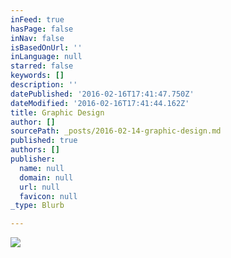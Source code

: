 ```yaml
---
inFeed: true
hasPage: false
inNav: false
isBasedOnUrl: ''
inLanguage: null
starred: false
keywords: []
description: ''
datePublished: '2016-02-16T17:41:47.750Z'
dateModified: '2016-02-16T17:41:44.162Z'
title: Graphic Design
author: []
sourcePath: _posts/2016-02-14-graphic-design.md
published: true
authors: []
publisher:
  name: null
  domain: null
  url: null
  favicon: null
_type: Blurb

---
```

![](https://s3-us-west-2.amazonaws.com/the-grid-img/p/9421a5b9107c08035566079d2831fcd5af710107.jpg)